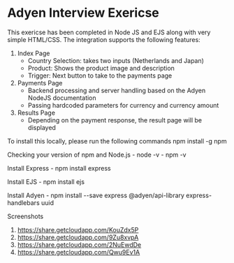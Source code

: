 # Adyen Interview Exericse

This exericse has been completed in Node JS and EJS along with very simple HTML/CSS. The integration supports the following features:
1. Index Page
    - Country Selection: takes two inputs (Netherlands and Japan)
    - Product: Shows the product image and description
    - Trigger: Next button to take to the payments page
2. Payments Page
    - Backend processing and server handling based on the Adyen NodeJS documentation
    - Passing hardcoded parameters for currency and currency amount
3. Results Page 
    - Depending on the payment response, the result page will be displayed

To install this locally, please run the following commands
npm install -g npm

Checking your version of npm and Node.js
    - node -v
    - npm -v

Install Express
    - npm install express

Install EJS
    - npm install ejs

Install Adyen
    - npm install --save express @adyen/api-library express-handlebars uuid

Screenshots
1. https://share.getcloudapp.com/KouZdx5P
2. https://share.getcloudapp.com/9Zu8xvpA
3. https://share.getcloudapp.com/2NuEwdDe
4. https://share.getcloudapp.com/Qwu9Ev1A
